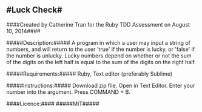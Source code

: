 #Luck Check#
------
####Created by Catherine Tran for the Ruby TDD Assessment on August 10, 2014####

#####Description:##### A program in which a user may input a string of numbers, and will return to
the user 'true' if the number is lucky, or 'false' if the number is unlucky.  Lucky numbers depend
on whether or not the sum of the digits on the left half is equal to the sum of the digits on the
right half.

#####Requirements:##### Ruby, Text editor (preferably Sublime)

#####Instructions:##### Download zip file.  Open in Text Editor.  Enter your number into the
argument.  Press COMMAND + B.


####Licence:#### 
#####MIT#####  



